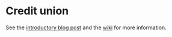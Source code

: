 # Credit union

See the [introductory blog post][] and the [wiki][] for more information.

[introductory blog post]: http://gofreerange.com/project-credit-union-day-1
[wiki]: /freerange/credit-union/wiki

